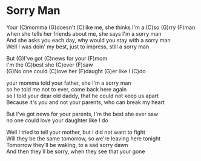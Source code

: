# Sorry Man

Your (C)momma (G)doesn't (C)like me, she thinks I'm a (C)so (G)rry
(F)man  
when she tells her friends about me, she says I'm a sorry man  
And she asks you each day, why would you stay with a sorry man  
Well I was doin' my best, just to impress, still a sorry man  
  
But (G)I've got (C)news for your (F)mom  
I'm the (G)best she (C)ever (F)saw  
(G)No one could (C)love her (F)daught (G)er like I (C)do  
  
your momma told your father, she I'm a sorry man  
so he told me not to ever, come back here again  
so I told your dear old daddy, that he could not keep us apart  
Because it's you and not your parents, who can break my heart  
  
But I've got news for your parents, I'm the best she ever saw  
no one could love your daughter like I do  
  
Well I tried to tell your mother, but I did not want to fight  
Will they be the same tomorrow, so we're leaving here tonight  
Tomorrow they'll be waking, to a sad sorry dawn  
And then they'll be sorry, when they see that your gone
